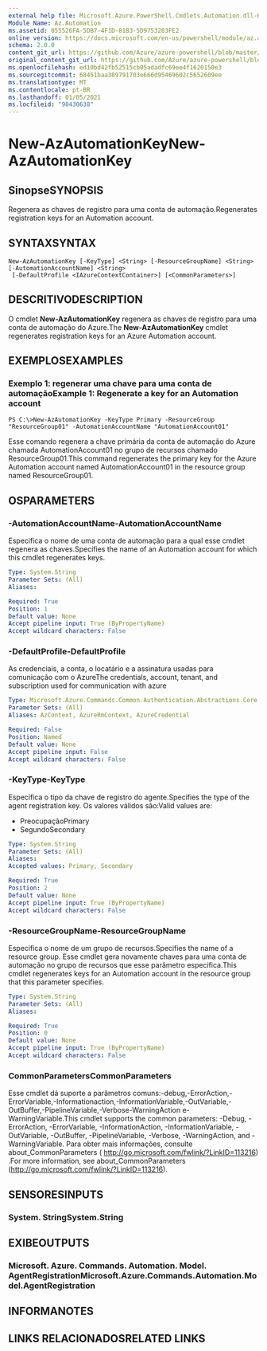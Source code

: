 ```yaml
---
external help file: Microsoft.Azure.PowerShell.Cmdlets.Automation.dll-Help.xml
Module Name: Az.Automation
ms.assetid: 055526FA-5DB7-4F1D-81B3-5D9753283FE2
online version: https://docs.microsoft.com/en-us/powershell/module/az.automation/new-azautomationkey
schema: 2.0.0
content_git_url: https://github.com/Azure/azure-powershell/blob/master/src/Automation/Automation/help/New-AzAutomationKey.md
original_content_git_url: https://github.com/Azure/azure-powershell/blob/master/src/Automation/Automation/help/New-AzAutomationKey.md
ms.openlocfilehash: ed10bd42fb52515cb05adadfc69ee4f1620150e3
ms.sourcegitcommit: 68451baa389791703e666d95469602c5652609ee
ms.translationtype: MT
ms.contentlocale: pt-BR
ms.lasthandoff: 01/05/2021
ms.locfileid: "98430638"
---
```

# <span data-ttu-id="b78e4-101">New-AzAutomationKey</span><span class="sxs-lookup"><span data-stu-id="b78e4-101">New-AzAutomationKey</span></span>

## <span data-ttu-id="b78e4-102">Sinopse</span><span class="sxs-lookup"><span data-stu-id="b78e4-102">SYNOPSIS</span></span>
<span data-ttu-id="b78e4-103">Regenera as chaves de registro para uma conta de automação.</span><span class="sxs-lookup"><span data-stu-id="b78e4-103">Regenerates registration keys for an Automation account.</span></span>

## <span data-ttu-id="b78e4-104">SYNTAX</span><span class="sxs-lookup"><span data-stu-id="b78e4-104">SYNTAX</span></span>

```
New-AzAutomationKey [-KeyType] <String> [-ResourceGroupName] <String> [-AutomationAccountName] <String>
 [-DefaultProfile <IAzureContextContainer>] [<CommonParameters>]
```

## <span data-ttu-id="b78e4-105">DESCRITIVO</span><span class="sxs-lookup"><span data-stu-id="b78e4-105">DESCRIPTION</span></span>
<span data-ttu-id="b78e4-106">O cmdlet **New-AzAutomationKey** regenera as chaves de registro para uma conta de automação do Azure.</span><span class="sxs-lookup"><span data-stu-id="b78e4-106">The **New-AzAutomationKey** cmdlet regenerates registration keys for an Azure Automation account.</span></span>

## <span data-ttu-id="b78e4-107">EXEMPLOS</span><span class="sxs-lookup"><span data-stu-id="b78e4-107">EXAMPLES</span></span>

### <span data-ttu-id="b78e4-108">Exemplo 1: regenerar uma chave para uma conta de automação</span><span class="sxs-lookup"><span data-stu-id="b78e4-108">Example 1: Regenerate a key for an Automation account</span></span>
```
PS C:\>New-AzAutomationKey -KeyType Primary -ResourceGroup "ResourceGroup01" -AutomationAccountName "AutomationAccount01"
```

<span data-ttu-id="b78e4-109">Esse comando regenera a chave primária da conta de automação do Azure chamada AutomationAccount01 no grupo de recursos chamado ResourceGroup01.</span><span class="sxs-lookup"><span data-stu-id="b78e4-109">This command regenerates the primary key for the Azure Automation account named AutomationAccount01 in the resource group named ResourceGroup01.</span></span>

## <span data-ttu-id="b78e4-110">OS</span><span class="sxs-lookup"><span data-stu-id="b78e4-110">PARAMETERS</span></span>

### <span data-ttu-id="b78e4-111">-AutomationAccountName</span><span class="sxs-lookup"><span data-stu-id="b78e4-111">-AutomationAccountName</span></span>
<span data-ttu-id="b78e4-112">Especifica o nome de uma conta de automação para a qual esse cmdlet regenera as chaves.</span><span class="sxs-lookup"><span data-stu-id="b78e4-112">Specifies the name of an Automation account for which this cmdlet regenerates keys.</span></span>

```yaml
Type: System.String
Parameter Sets: (All)
Aliases:

Required: True
Position: 1
Default value: None
Accept pipeline input: True (ByPropertyName)
Accept wildcard characters: False
```

### <span data-ttu-id="b78e4-113">-DefaultProfile</span><span class="sxs-lookup"><span data-stu-id="b78e4-113">-DefaultProfile</span></span>
<span data-ttu-id="b78e4-114">As credenciais, a conta, o locatário e a assinatura usadas para comunicação com o Azure</span><span class="sxs-lookup"><span data-stu-id="b78e4-114">The credentials, account, tenant, and subscription used for communication with azure</span></span>

```yaml
Type: Microsoft.Azure.Commands.Common.Authentication.Abstractions.Core.IAzureContextContainer
Parameter Sets: (All)
Aliases: AzContext, AzureRmContext, AzureCredential

Required: False
Position: Named
Default value: None
Accept pipeline input: False
Accept wildcard characters: False
```

### <span data-ttu-id="b78e4-115">-KeyType</span><span class="sxs-lookup"><span data-stu-id="b78e4-115">-KeyType</span></span>
<span data-ttu-id="b78e4-116">Especifica o tipo da chave de registro do agente.</span><span class="sxs-lookup"><span data-stu-id="b78e4-116">Specifies the type of the agent registration key.</span></span>
<span data-ttu-id="b78e4-117">Os valores válidos são:</span><span class="sxs-lookup"><span data-stu-id="b78e4-117">Valid values are:</span></span> 
- <span data-ttu-id="b78e4-118">Preocupação</span><span class="sxs-lookup"><span data-stu-id="b78e4-118">Primary</span></span> 
- <span data-ttu-id="b78e4-119">Segundo</span><span class="sxs-lookup"><span data-stu-id="b78e4-119">Secondary</span></span>

```yaml
Type: System.String
Parameter Sets: (All)
Aliases:
Accepted values: Primary, Secondary

Required: True
Position: 2
Default value: None
Accept pipeline input: True (ByPropertyName)
Accept wildcard characters: False
```

### <span data-ttu-id="b78e4-120">-ResourceGroupName</span><span class="sxs-lookup"><span data-stu-id="b78e4-120">-ResourceGroupName</span></span>
<span data-ttu-id="b78e4-121">Especifica o nome de um grupo de recursos.</span><span class="sxs-lookup"><span data-stu-id="b78e4-121">Specifies the name of a resource group.</span></span>
<span data-ttu-id="b78e4-122">Esse cmdlet gera novamente chaves para uma conta de automação no grupo de recursos que esse parâmetro especifica.</span><span class="sxs-lookup"><span data-stu-id="b78e4-122">This cmdlet regenerates keys for an Automation account in the resource group that this parameter specifies.</span></span>

```yaml
Type: System.String
Parameter Sets: (All)
Aliases:

Required: True
Position: 0
Default value: None
Accept pipeline input: True (ByPropertyName)
Accept wildcard characters: False
```

### <span data-ttu-id="b78e4-123">CommonParameters</span><span class="sxs-lookup"><span data-stu-id="b78e4-123">CommonParameters</span></span>
<span data-ttu-id="b78e4-124">Esse cmdlet dá suporte a parâmetros comuns:-debug,-ErrorAction,-ErrorVariable,-Informationaction,-InformationVariable,-OutVariable,-OutBuffer,-PipelineVariable,-Verbose-WarningAction e-WarningVariable.</span><span class="sxs-lookup"><span data-stu-id="b78e4-124">This cmdlet supports the common parameters: -Debug, -ErrorAction, -ErrorVariable, -InformationAction, -InformationVariable, -OutVariable, -OutBuffer, -PipelineVariable, -Verbose, -WarningAction, and -WarningVariable.</span></span> <span data-ttu-id="b78e4-125">Para obter mais informações, consulte about_CommonParameters ( http://go.microsoft.com/fwlink/?LinkID=113216) .</span><span class="sxs-lookup"><span data-stu-id="b78e4-125">For more information, see about_CommonParameters (http://go.microsoft.com/fwlink/?LinkID=113216).</span></span>

## <span data-ttu-id="b78e4-126">SENSORES</span><span class="sxs-lookup"><span data-stu-id="b78e4-126">INPUTS</span></span>

### <span data-ttu-id="b78e4-127">System. String</span><span class="sxs-lookup"><span data-stu-id="b78e4-127">System.String</span></span>

## <span data-ttu-id="b78e4-128">EXIBE</span><span class="sxs-lookup"><span data-stu-id="b78e4-128">OUTPUTS</span></span>

### <span data-ttu-id="b78e4-129">Microsoft. Azure. Commands. Automation. Model. AgentRegistration</span><span class="sxs-lookup"><span data-stu-id="b78e4-129">Microsoft.Azure.Commands.Automation.Model.AgentRegistration</span></span>

## <span data-ttu-id="b78e4-130">INFORMA</span><span class="sxs-lookup"><span data-stu-id="b78e4-130">NOTES</span></span>

## <span data-ttu-id="b78e4-131">LINKS RELACIONADOS</span><span class="sxs-lookup"><span data-stu-id="b78e4-131">RELATED LINKS</span></span>
